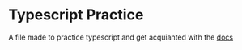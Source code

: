 # Typescript Practice

A file made to practice typescript and get acquianted with the [docs](https://www.typescriptlang.org/)
